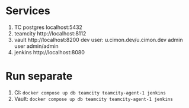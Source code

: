 # Services
1. TC postgres localhost:5432
2. teamcity http://localhost:8112
3. vault http://localhost:8200
    dev user: u.cimon.dev/u.cimon.dev
    admin user admin/admin
4. jenkins http://localhost:8080

# Run separate
1. CI: `docker compose up db teamcity teamcity-agent-1 jenkins`
2. Vault: `docker compose up db teamcity teamcity-agent-1 jenkins`